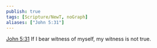 ```yaml
---
publish: true
tags: [Scripture/NewT, noGraph]
aliases: ["John 5:31"]
---
```

[John 5:31](https://churchofjesuschrist.org/study/scriptures/nt/john/5?lang=eng&id=p31#p31) If I bear witness of myself, my witness is not true.
